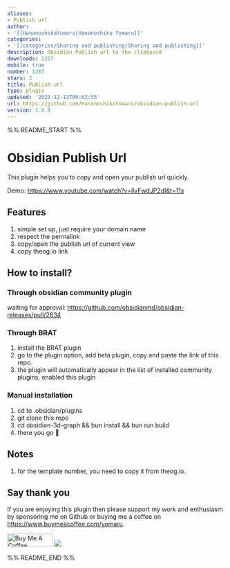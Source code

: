 ```yaml
---
aliases:
- Publish url
author:
- '[[HananoshikaYomaru|Hananoshika Yomaru]]'
categories:
- '[[categories/Sharing and publishing|Sharing and publishing]]'
description: Obsidian Publish url to the clipboard
downloads: 2227
mobile: true
number: 1283
stars: 3
title: Publish url
type: plugin
updated: '2023-12-13T00:02:55'
url: https://github.com/HananoshikaYomaru/obsidian-publish-url
version: 1.0.8
---
```


%% README_START %%

# Obsidian Publish Url

This plugin helps you to copy and open your publish url quickly.

Demo: <https://www.youtube.com/watch?v=llvFwdJP2dI&t=11s>

## Features

1. simple set up, just require your domain name
2. respect the permalink
3. copy/open the publish url of current view
4. copy theog.io link

## How to install?

### Through obsidian community plugin

waiting for approval: <https://github.com/obsidianmd/obsidian-releases/pull/2634>

### Through BRAT

1. install the BRAT plugin
2. go to the plugin option, add beta plugin, copy and paste the link of this repo.
3. the plugin will automatically appear in the list of installed community plugins, enabled this plugin

### Manual installation

1. cd to .obsidian/plugins
2. git clone this repo
3. cd obsidian-3d-graph && bun install && bun run build
4. there you go 🎉

## Notes

1. for the template number, you need to copy it from theog.io.

## Say thank you

If you are enjoying this plugin then please support my work and enthusiasm by sponsoring me on Github or buying me a coffee on <https://www.buymeacoffee.com/yomaru>.

<a href="https://www.buymeacoffee.com/yomaru" target="_blank"><img src="https://cdn.buymeacoffee.com/buttons/v2/default-yellow.png" alt="Buy Me A Coffee" style="height: 30px !important;width: 105px !important;" ></a> [![](https://img.shields.io/static/v1?label=Sponsor&message=%E2%9D%A4&logo=GitHub&color=%23fe8e86)](https://github.com/sponsors/hananoshikayomaru)


%% README_END %%